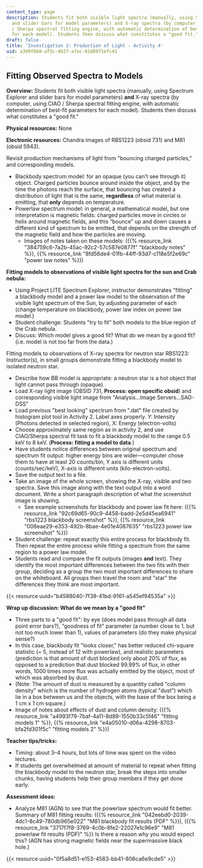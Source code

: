```yaml
---
content_type: page
description: Students fit both visible light spectra (manually, using Spectrum Explorer
  and slider bars for model parameters) and X-ray spectra (by computer, using CIAO
  / Sherpa spectral fitting engine, with automatic determination of best-fit parameters
  for each model). Students then discuss what constitutes a "good fit."
draft: false
title: 'Investigation 3: Production of Light - Activity 4'
uid: a3d9f6b0-af3c-4b1f-afec-81d8971efc43
---
```

## **Fitting Observed Spectra to Models**

**Overview:** Students fit both visible light spectra (manually, using Spectrum Explorer and slider bars for model parameters) **and** X-ray spectra (by computer, using CIAO / Sherpa spectral fitting engine, with automatic determination of best-fit parameters for each model). Students then discuss what constitutes a "good fit."

**Physical resources:** None

**Electronic resources:** Chandra images of RBS1223 (obsid 731) and M81 (obsid 5943).

Revisit production mechanisms of light from "bouncing charged particles," and corresponding models.

- Blackbody spectrum model: for an opaque (you can't see through it) object. Charged particles bounce around inside the object, and by the time the photons reach the surface, that bouncing has created a distribution of light that is the same, **regardless** of what material is emitting, that **only** depends on temperature.
- Powerlaw spectrum model: in general, a mathematical model, but one interpretation is magnetic fields: charged particles move in circles or helix around magnetic fields, and this “bounce” up and down causes a different kind of spectrum to be emitted, that depends on the strength of the magnetic field and how the particles are moving.
    - Images of notes taken on these models: ({{% resource_link "384759c6-7a2b-45ac-92c2-57c587e0877f" "blackbody notes" %}}, {{% resource_link "8fd56de4-01fb-44ff-93d7-c118e5f2e69c" "power law notes" %}})

**Fitting models to observations of visible light spectra for the sun and Crab nebula:**

- Using Project LITE Spectrum Explorer, instructor demonstrates "fitting" a blackbody model and a power law model to the observation of the visible light spectrum of the Sun, by adjusting parameter of each (change temperature on blackbody, power law index on power law model.)
- Student challenge: Students "try to fit" both models to the blue region of the Crab nebula.
- Discuss: Which model gives a good fit? What do we mean by a good fit? (i.e. model is not too far from the data.)

Fitting models to observations of X-ray spectra for neutron star RBS1223: Instructor(s), in small groups demonstrate fitting a blackbody model to isolated neutron star.

- Describe how BB model is appropriate: a neutron star is a hot object that light cannot pass through (opaque).
- Load X-ray light image (OBSID 731, **Process: open specific obsid**) and corresponding visible light image from "Analysis…Image Servers…SAO-DSS"
- Load previous "best looking" spectrum from ".dat" file created by histogram plot tool in Activity 2. Label axes properly. Y: Intensity (Photons detected in selected region), X: Energy (electron-volts)
- Choose approximately same region as in activity 2, and use CIAO/Sherpa spectral fit task to fit a blackbody model to the range 0.5 keV to 8 keV. (**Process: fitting a model to data**.)
- Have students notice differences between original spectrum and spectrum fit output: higher energy bins are wider—computer chose them to have at least 20 counts/bin, Y axis is different units (counts/sec/keV), X-axis is different units (kilo-electron-volts).
- Save the output text to a file.
- Take an image of the whole screen, showing the X-ray, visible and two spectra. Save this image along with the text output into a word document. Write a short paragraph description of what the screenshot image is showing.
    - See example screenshots for blackbody and power law fit here: ({{% resource_link "92c69d65-90c9-4458-badd-2e5d45ea6941" "rbs1223 blackbody screenshot" %}}, {{% resource_link "008eae29-e353-492b-8bae-4e01e4087635" "rbs1223 power law screenshot" %}})
- Student challenge: repeat exactly this entire process for blackbody fit. Then repeat the entire process while fitting a spectrum from the same region to a power law model.
- Students read and compare the fit outputs (images **and** text). They identify the most important differences between the two fits with their group, deciding as a group the two most important differences to share on the whiteboard. All groups then travel the room and "star" the differences they think are most important.

{{< resource uuid="b4588040-7f38-41bd-9161-a545ef94535a" >}}

**Wrap up discussion: What do we mean by a "good fit"**

- Three parts to a "good fit": by eye (does model pass through all data point error bars?), "goodness of fit" parameter (a number close to 1, but not too much lower than 1), values of parameters (do they make physical sense?)
- In this case, blackbody fit "looks closer," has better reduced chi-square statistic (= 5, instead of 12 with powerlaw), and realistic parameters (prediction is that amount of dust blocked only about 20% of flux, as opposed to a prediction that dust blocked 99.99% of flux, in other words, 1000 times more flux was actually emitted by the object, most of which was absorbed by dust.
- (Note: The amount of dust is measured by a quantity called "column density" which is the number of hydrogen atoms (typical "dust") which lie in a box between us and the objects, with the base of the box being a 1 cm x 1 cm square.)
- Image of notes about effects of dust and column density: ({{% resource_link "a4993f79-7baf-4a11-8d89-1550b33c5f46" "fitting models 1" %}}, {{% resource_link "e4a05010-d06a-4298-8703-bfa2fd301f5c" "fitting models 2" %}})

**Teacher tips/tricks:**

- Timing: about 3–4 hours, but lots of time was spent on the video lectures.
- If students get overwhelmed at amount of material to repeat when fitting the blackbody model to the neutron star, break the steps into smaller chunks, having students help their group members if they get done early.

**Assessment ideas:**

- Analyze M81 (AGN) to see that the powerlaw spectrum would fit better. Summary of M81 fitting results: ({{% resource_link "042eebd0-2039-4dc1-8c49-780db965e022" "M81 blackbody fit results (PDF" %}}), ({{% resource_link "3717f7f8-3769-4c0b-8fe2-22027e1c96e9" "M81 powerlaw fit results (PDF)" %}} Is there a reason why you would expect this? (AGN has strong magnetic fields near the supermassive black hole.)

{{< resource uuid="0f5a8d51-e153-4583-bb41-806ca6e9cde5" >}}